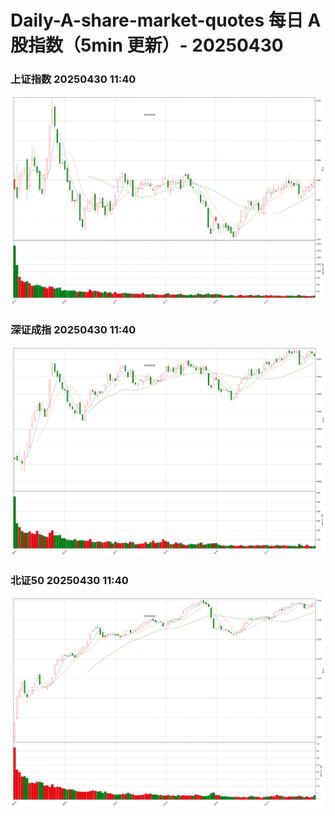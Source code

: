 
# Daily-A-share-market-quotes 每日 A 股指数（5min 更新）- 20250430

### 上证指数 20250430 11:40
![](./fig/2025/4/20250430-sh000001.png)

### 深证成指 20250430 11:40
![](./fig/2025/4/20250430-sz399001.png)

### 北证50 20250430 11:40
![](./fig/2025/4/20250430-bj899050.png)
